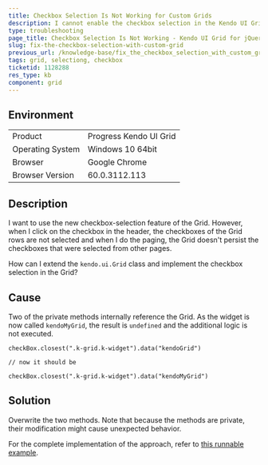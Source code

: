 ```yaml
---
title: Checkbox Selection Is Not Working for Custom Grids
description: I cannot enable the checkbox selection in the Kendo UI Grid and use it in combination with the kendo.ui.Grid class.
type: troubleshooting
page_title: Checkbox Selection Is Not Working - Kendo UI Grid for jQuery
slug: fix-the-checkbox-selection-with-custom-grid
previous_url: /knowledge-base/fix_the_checkbox_selection_with_custom_grid
tags: grid, selectiong, checkbox
ticketid: 1128288
res_type: kb
component: grid
---
```


## Environment

<table>
 <tr>
  <td>Product</td>
  <td>Progress Kendo UI Grid</td>
 </tr>
 <tr>
  <td>Operating System</td>
  <td>Windows 10 64bit</td>
 </tr>
 <tr>
  <td>Browser</td>
  <td>Google Chrome</td>
 </tr>
 <tr>
  <td>Browser Version</td>
  <td>60.0.3112.113</td>
 </tr>
</table>

## Description

I want to use the new checkbox-selection feature of the Grid. However, when I click on the checkbox in the header, the checkboxes of the Grid rows are not selected and when I do the paging, the Grid doesn't persist the checkboxes that were selected from other pages.

How can I extend the `kendo.ui.Grid` class and implement the checkbox selection in the Grid?

## Cause

Two of the private methods internally reference the Grid. As the widget is now called `kendoMyGrid`, the result is `undefined` and the additional logic is not executed.  

```
checkBox.closest(".k-grid.k-widget").data("kendoGrid")

// now it should be

checkBox.closest(".k-grid.k-widget").data("kendoMyGrid")
```

## Solution

Overwrite the two methods. Note that because the methods are private, their modification might cause unexpected behavior.  

For the complete implementation of the approach, refer to [this runnable example](https://dojo.telerik.com/usiZiM/2).  

